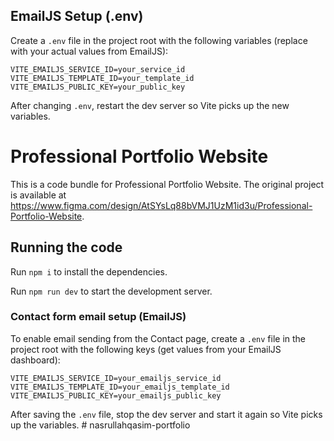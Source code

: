 ## EmailJS Setup (.env)

Create a `.env` file in the project root with the following variables (replace with your actual values from EmailJS):

```
VITE_EMAILJS_SERVICE_ID=your_service_id
VITE_EMAILJS_TEMPLATE_ID=your_template_id
VITE_EMAILJS_PUBLIC_KEY=your_public_key
```

After changing `.env`, restart the dev server so Vite picks up the new variables.


  # Professional Portfolio Website

  This is a code bundle for Professional Portfolio Website. The original project is available at https://www.figma.com/design/AtSYsLq88bVMJ1UzM1id3u/Professional-Portfolio-Website.

  ## Running the code

  Run `npm i` to install the dependencies.

  Run `npm run dev` to start the development server.

  ### Contact form email setup (EmailJS)

  To enable email sending from the Contact page, create a `.env` file in the project root with the following keys (get values from your EmailJS dashboard):

  ```
  VITE_EMAILJS_SERVICE_ID=your_emailjs_service_id
  VITE_EMAILJS_TEMPLATE_ID=your_emailjs_template_id
  VITE_EMAILJS_PUBLIC_KEY=your_emailjs_public_key
  ```

  After saving the `.env` file, stop the dev server and start it again so Vite picks up the variables.
  #   n a s r u l l a h q a s i m - p o r t f o l i o  
 